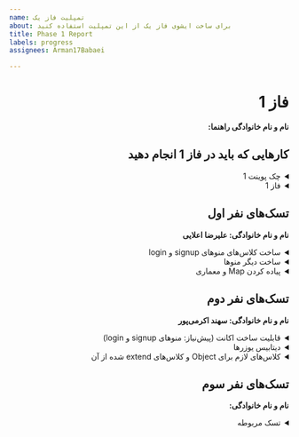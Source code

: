 ```yaml
---
name: تمپلیت فاز یک
about: برای ساخت ایشوی فاز یک از این تمپلیت استفاده کنید
title: Phase 1 Report
labels: progress
assignees: Arman17Babaei

---
```


<div dir="rtl" align='right'>

# فاز 1
**نام و نام خانوادگی راهنما:**

## کارهایی که باید در فاز 1 انجام دهید

<details>
  <summary>چک پوینت 1</summary>

- کامل کردن منو ها (تمپلیت)
- قابلیت ساخت اکانت 
- وجود دیتابیس User ها
- پیاده کردن Map بازی و معماری(لزومی به پیاده سازی کامل نیست صرفا تقریبا مشخص باشد چه تابعایی و چه چیزهایی لازم است)
- کلاس های لازم برای Object های اولیه مثل یگان‌ها و ساختمان‌ها
  <div dir="ltr" align='right'>

  1. [ ] شروع نشده
  2. [x] در حال انجام
  3. [ ] تمام شده
  </div>
</details>

<details>
  <summary>فاز 1</summary>

- موارد باقی مانده از پیاده سازی فاز اول پروژه
  
  <div  dir="ltr" align='right'>
  
  1. [ ] شروع نشده
  2. [ ] در حال انجام
  3. [ ] تمام شده
     </div>
</details>

## تسک‌های نفر اول

  **نام و نام خانوادگی: علیرضا اعلایی**
<details>
  <summary>ساخت کلاس‌های منوهای signup و login</summary>

  <div dir="ltr" align='right'>

  1. [x] شروع نشده
  2. [ ] در حال انجام
  3. [ ] تمام شده
  </div>
</details>
  
  <details>
  <summary>ساخت دیگر منوها</summary>

  <div dir="ltr" align='right'>

  1. [x] شروع نشده
  2. [ ] در حال انجام
  3. [ ] تمام شده
  </div>
</details>
  
  <details>
  <summary>پیاده کردن Map و معماری</summary>

  <div dir="ltr" align='right'>

  1. [x] شروع نشده
  2. [ ] در حال انجام
  3. [ ] تمام شده
  </div>
</details>

## تسک‌های نفر دوم

  **نام و نام خانوادگی: سهند اکرمی‌پور**
<details>
  <summary>قابلیت ساخت اکانت (پیش‌نیاز: منوهای signup و login)</summary>

  <div dir="ltr" align='right'>

  1. [x] شروع نشده
  2. [ ] در حال انجام
  3. [ ] تمام شده
  </div>
</details>
  
  <details>
  <summary>دیتابیس یوزرها</summary>

  <div dir="ltr" align='right'>

  1. [x] شروع نشده
  2. [ ] در حال انجام
  3. [ ] تمام شده
  </div>
</details>
  
  <details>
  <summary>کلاس‌های لازم برای Object و کلاس‌های extend شده از آن</summary>

  <div dir="ltr" align='right'>

  1. [ ] شروع نشده
  2. [x] در حال انجام
  3. [ ] تمام شده
  </div>
</details>

## تسک‌های نفر سوم

  **نام و نام خانوادگی:**
<details>
  <summary>تسک مربوطه</summary>

  <div dir="ltr" align='right'>

  1. [ ] شروع نشده
  2. [ ] در حال انجام
  3. [ ] تمام شده
  </div>
</details>
</div>
